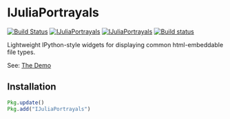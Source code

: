 # IJuliaPortrayals

[![Build Status](https://travis-ci.org/jbn/IJuliaPortrayals.jl.svg?branch=master)](https://travis-ci.org/jbn/IJuliaPortrayals.jl)
[![IJuliaPortrayals](http://pkg.julialang.org/badges/IJuliaPortrayals_0.3.svg)](http://pkg.julialang.org/?pkg=IJuliaPortrayals&ver=release)
[![IJuliaPortrayals](http://pkg.julialang.org/badges/IJuliaPortrayals_0.4.svg)](http://pkg.julialang.org/?pkg=IJuliaPortrayals&ver=nightly)
[![Build status](https://ci.appveyor.com/api/projects/status/te1s66yttniqjqob/branch/master?svg=true)](https://ci.appveyor.com/project/jbn/ijuliaportrayals-jl/branch/master)

Lightweight IPython-style widgets for displaying common html-embeddable file types.

See: [The Demo](http://nbviewer.ipython.org/github/jbn/IJuliaPortrayals_Demo/blob/master/demo.ipynb)

Installation
---
```julia
Pkg.update()
Pkg.add("IJuliaPortrayals")
```
